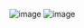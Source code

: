 ![image](https://user-images.githubusercontent.com/62900479/186626878-9c9e660c-db58-49b6-9d3e-bd179e6863e1.png)
![image](https://user-images.githubusercontent.com/62900479/186627080-e2b746d3-dda4-4986-9821-5d7310541f30.png)
